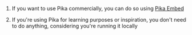 1. If you want to use Pika commercially, you can do so using [Pika Embed](https://pika.style/products/embed)

2. If you're using Pika for learning purposes or inspiration, you don't need to do anything, considering you're running it locally